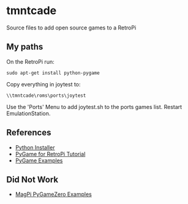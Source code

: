 # tmntcade
Source files to add open source games to a RetroPi

## My paths

On the RetroPi run:
```
sudo apt-get install python-pygame
```

Copy everything in joytest to:

```
\\tmntcade\roms\ports\joytest
```

Use the 'Ports' Menu to add joytest.sh to the ports games list.
Restart EmulationStation.

## References

- [Python Installer][1]
- [PyGame for RetroPi Tutorial][2]
- [PyGame Examples][3]

[3]: http://programarcadegames.com/index.php?chapter=example_code
[1]: https://www.python.org/downloads/
[2]: https://robotloveskitty.tumblr.com/post/128521211646/getting-ready-for-some-raspberry-jam

## Did Not Work

- [MagPi PyGameZero Examples][4]

[4]: https://github.com/themagpimag/retro-gaming